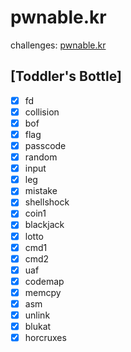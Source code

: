 # pwnable.kr
challenges: [pwnable.kr](http://pwnable.kr/)

## [Toddler's Bottle]
  * [x] fd
  * [x] collision
  * [x] bof
  * [x] flag
  * [x] passcode
  * [x] random
  * [x] input
  * [x] leg
  * [x] mistake
  * [x] shellshock
  * [x] coin1
  * [x] blackjack
  * [x] lotto
  * [x] cmd1
  * [x] cmd2
  * [x] uaf
  * [x] codemap
  * [x] memcpy
  * [x] asm
  * [x] unlink
  * [x] blukat
  * [x] horcruxes
